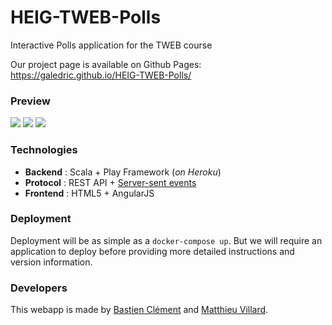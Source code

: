 # HEIG-TWEB-Polls
Interactive Polls application for the TWEB course

Our project page is available on Github Pages: https://galedric.github.io/HEIG-TWEB-Polls/

### Preview

![](https://galedric.github.io/HEIG-TWEB-Polls/images/feedback_trasn.png)
![](https://galedric.github.io/HEIG-TWEB-Polls/images/poll.png)
![](https://galedric.github.io/HEIG-TWEB-Polls/images/redaction.png)

### Technologies

* **Backend** : Scala + Play Framework (*on Heroku*)
* **Protocol** : REST API + [Server-sent events](https://developer.mozilla.org/en-US/docs/Web/API/Server-sent_events/Using_server-sent_events)
* **Frontend** : HTML5 + AngularJS

### Deployment

Deployment will be as simple as a `docker-compose up`. But we will require an application to deploy before providing more detailed instructions and version information.

### Developers

This webapp is made by [Bastien Clément](https://github.com/galedric) and [Matthieu Villard](https://github.com/matthieuVillard).
